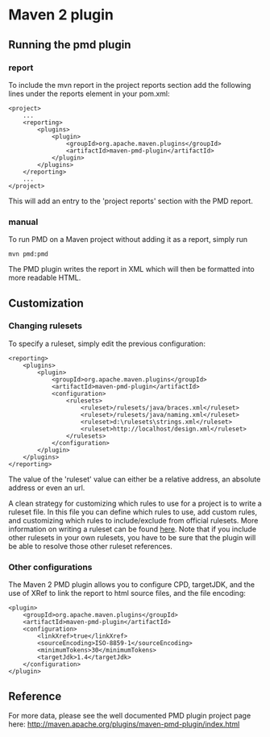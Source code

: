 <!--
    <author email="belaran@gmail.com">Romain PELISSE</author>
-->

# Maven 2 plugin

## Running the pmd plugin

### report

To include the mvn report in the project reports section add the following lines under
the reports element in your pom.xml:


    <project>
        ...
        <reporting>
            <plugins>
                <plugin>
                    <groupId>org.apache.maven.plugins</groupId>
                    <artifactId>maven-pmd-plugin</artifactId>
                </plugin>
            </plugins>
        </reporting>
        ...
    </project>

This will add an entry to the 'project reports' section with the PMD report.


### manual

To run PMD on a Maven project without adding it as a report, simply run

    mvn pmd:pmd

The PMD plugin writes the report in XML which will then be formatted into more readable HTML.

## Customization

### Changing rulesets

To specify a ruleset, simply edit the previous configuration:


    <reporting>
        <plugins>
            <plugin>
                <groupId>org.apache.maven.plugins</groupId>
                <artifactId>maven-pmd-plugin</artifactId>
                <configuration>
                    <rulesets>
                        <ruleset>/rulesets/java/braces.xml</ruleset>
                        <ruleset>/rulesets/java/naming.xml</ruleset>
                        <ruleset>d:\rulesets\strings.xml</ruleset>
                        <ruleset>http://localhost/design.xml</ruleset>
                    </rulesets>
                </configuration>
            </plugin>
        </plugins>
    </reporting>

The value of the 'ruleset' value can either be a relative address, an absolute address or even an url.

A clean strategy for customizing which rules to use for a project is to write a ruleset file.
In this file you can define which rules to use, add custom rules, and
customizing which rules to include/exclude from official rulesets. More information on
writing a ruleset can be found [here](../customizing/howtomakearuleset.html).
Note that if you include other rulesets in your own rulesets, you have to be sure that the plugin
will be able to resolve those other ruleset references.

### Other configurations

The Maven 2 PMD plugin allows you to configure CPD, targetJDK, and the use of XRef to link
the report to html source files, and the file encoding:

    <plugin>
        <groupId>org.apache.maven.plugins</groupId>
        <artifactId>maven-pmd-plugin</artifactId>
        <configuration>
            <linkXref>true</linkXref>
            <sourceEncoding>ISO-8859-1</sourceEncoding>
            <minimumTokens>30</minimumTokens>
            <targetJdk>1.4</targetJdk>
        </configuration>
    </plugin>

## Reference

For more data, please see the well documented PMD plugin project page here:
<http://maven.apache.org/plugins/maven-pmd-plugin/index.html>
